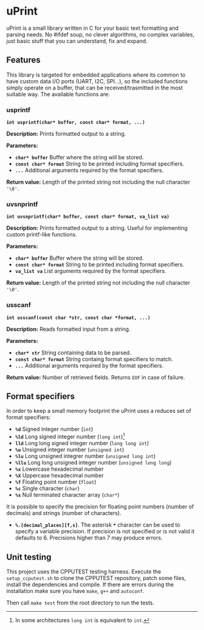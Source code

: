 # uPrint

uPrint is a small library written in C for your basic text formatting and parsing needs.
No #ifdef soup, no clever algorithms, no complex variables, just basic stuff that you can understand, fix and expand.

## Features

This library is targeted for embedded applications where its common to have custom data I/O ports (UART, I2C, SPI...), so the included functions simply operate on a buffer, that can be received/trasmitted in the most suitable way. The available functions are:

### usprintf

**`int usprintf(char* buffer, const char* format, ...)`**

**Description:**
Prints formatted output to a string.

**Parameters:**
* **`char* buffer`** Buffer where the string will be stored.
* **`const char* format`** String to be printed including format specifiers.
* **`...`** Additional arguments required by the format specifiers.

**Return value:**
Length of the printed string not including the null character `'\0'`.

### uvsnprintf

**`int uvsnprintf(char* buffer, const char* format, va_list va)`**

**Description:**
Prints formatted output to a string. Useful for implementing custom printf-like functions.

**Parameters:**
* **`char* buffer`** Buffer where the string will be stored.
* **`const char* format`** String to be printed including format specifiers.
* **`va_list va`** List arguments required by the format specifiers.

**Return value:**
Length of the printed string not including the null character `'\0'`.

### usscanf
**`int usscanf(const char *str, const char *format, ...)`**

**Description:**
Reads formatted input from a string.

**Parameters:**
* **`char* str`** String containing data to be parsed.
* **`const char* format`** String containg format specifiers to match.
* **`...`** Additional arguments required by the format specifiers.

**Return value:**
Number of retrieved fields. Returns `EOF` in case of failure.

## Format specifiers
In order to keep a small memory footprint the uPrint uses a reduces set of format specifiers:

* **`%d`** Signed integer number (`int`)
* **`%ld`** Long signed integer number (`long int`)[^1]
* **`lld`** Long long signed integer number  (`long long int`)
* **`%u`** Unsigned integer number (`unsigned int`)
* **`%lu`** Long unsigned integrer number (`unsigned long int`)
* **`%llu`** Long long unsigned integer number (`unsigned long long`)
* **`%x`** Lowercase hexadecimal number
* **`%X`** Uppercase hexadecimal number
* **`%f`** Floating point number (`float`)
* **`%c`** Single character (`char`)
* **`%s`** Null terminated character array (`char*`)

It is possible to specify the precision for floating point numbers (number of decimals) and strings (number of characters).
* **`%.[decimal_places][f,s]`**. The asterisk **`*`** character can be used to specify a variable precision. If precision is not specified or is not valid it defaults to 6. Precisions higher than 7 may produce errors.

[^1]: In some architectures `long int` is equivalent to `int`.

## Unit testing
This project uses the CPPUTEST testing harness. Execute the `setup_ccputest.sh` to clone the CPPUTEST repository, patch some files, install the dependencies and compile. If there are errors during the installation make sure you have `make`, `g++` and `autoconf`.

Then call `make test` from the root directory to run the tests.